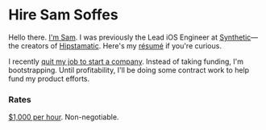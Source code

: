 # Hire Sam Soffes

Hello there. [I'm Sam](http://samsoff.es/about). I was previously the Lead iOS Engineer at [Synthetic](http://heysynthetic.com)—the creators of [Hipstamatic](http://hipstamatic.com). Here's my [résumé](http://samsoff.es/resume) if you're curious.</p>

I recently [quit my job to start a company](http://samsoff.es/posts/here-we-go-again). Instead of taking funding, I'm bootstrapping. Until profitability, I'll be doing some contract work to help fund my product efforts.

### Rates

[$1,000 per hour](http://samsoff.es/posts/one-thousand-dollars-an-hour). Non-negotiable.
